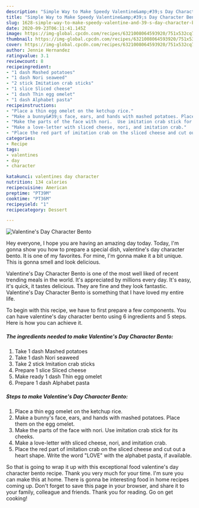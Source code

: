 ```yaml
---
description: "Simple Way to Make Speedy Valentine&amp;#39;s Day Character Bento"
title: "Simple Way to Make Speedy Valentine&amp;#39;s Day Character Bento"
slug: 1628-simple-way-to-make-speedy-valentine-and-39-s-day-character-bento
date: 2020-09-23T06:11:41.145Z
image: https://img-global.cpcdn.com/recipes/6321008064593920/751x532cq70/valentines-day-character-bento-recipe-main-photo.jpg
thumbnail: https://img-global.cpcdn.com/recipes/6321008064593920/751x532cq70/valentines-day-character-bento-recipe-main-photo.jpg
cover: https://img-global.cpcdn.com/recipes/6321008064593920/751x532cq70/valentines-day-character-bento-recipe-main-photo.jpg
author: Jennie Hernandez
ratingvalue: 3.1
reviewcount: 8
recipeingredient:
- "1 dash Mashed potatoes"
- "1 dash Nori seaweed"
- "2 stick Imitation crab sticks"
- "1 slice Sliced cheese"
- "1 dash Thin egg omelet"
- "1 dash Alphabet pasta"
recipeinstructions:
- "Place a thin egg omelet on the ketchup rice."
- "Make a bunny&#39;s face, ears, and hands with mashed potatoes. Place them on the egg omelet."
- "Make the parts of the face with nori.  Use imitation crab stick for its cheeks."
- "Make a love-letter with sliced cheese, nori, and imitation crab."
- "Place the red part of imitation crab on the sliced cheese and cut out a heart shape.  Write the word &#34;LOVE&#34; with the alphabet pasta, if available."
categories:
- Recipe
tags:
- valentines
- day
- character

katakunci: valentines day character 
nutrition: 134 calories
recipecuisine: American
preptime: "PT39M"
cooktime: "PT36M"
recipeyield: "1"
recipecategory: Dessert

---
```



![Valentine&#39;s Day Character Bento](https://img-global.cpcdn.com/recipes/6321008064593920/751x532cq70/valentines-day-character-bento-recipe-main-photo.jpg)

Hey everyone, I hope you are having an amazing day today. Today, I'm gonna show you how to prepare a special dish, valentine&#39;s day character bento. It is one of my favorites. For mine, I'm gonna make it a bit unique. This is gonna smell and look delicious.

Valentine&#39;s Day Character Bento is one of the most well liked of recent trending meals in the world. It's appreciated by millions every day. It's easy, it's quick, it tastes delicious. They are fine and they look fantastic. Valentine&#39;s Day Character Bento is something that I have loved my entire life.




To begin with this recipe, we have to first prepare a few components. You can have valentine&#39;s day character bento using 6 ingredients and 5 steps. Here is how you can achieve it.

<!--inarticleads1-->

##### The ingredients needed to make Valentine&#39;s Day Character Bento:

1. Take 1 dash Mashed potatoes
1. Take 1 dash Nori seaweed
1. Take 2 stick Imitation crab sticks
1. Prepare 1 slice Sliced cheese
1. Make ready 1 dash Thin egg omelet
1. Prepare 1 dash Alphabet pasta




<!--inarticleads2-->

##### Steps to make Valentine&#39;s Day Character Bento:

1. Place a thin egg omelet on the ketchup rice.
1. Make a bunny&#39;s face, ears, and hands with mashed potatoes. Place them on the egg omelet.
1. Make the parts of the face with nori.  Use imitation crab stick for its cheeks.
1. Make a love-letter with sliced cheese, nori, and imitation crab.
1. Place the red part of imitation crab on the sliced cheese and cut out a heart shape.  Write the word &#34;LOVE&#34; with the alphabet pasta, if available.




So that is going to wrap it up with this exceptional food valentine&#39;s day character bento recipe. Thank you very much for your time. I'm sure you can make this at home. There is gonna be interesting food in home recipes coming up. Don't forget to save this page in your browser, and share it to your family, colleague and friends. Thank you for reading. Go on get cooking!
